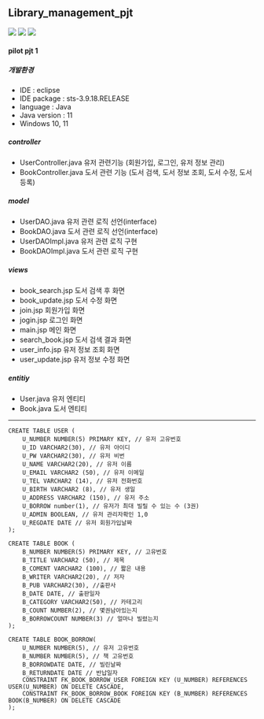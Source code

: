 ## Library_management_pjt

  <img src="https://img.shields.io/badge/java-007396?style=for-the-badge&logo=java&logoColor=white"> 
  <img src="https://img.shields.io/badge/oracle-F80000?style=for-the-badge&logo=oracle&logoColor=white"> 
  <img src="https://img.shields.io/badge/spring-6DB33F?style=for-the-badge&logo=spring&logoColor=white"> 

#### pilot pjt 1

##### 개발환경
- IDE : eclipse
- IDE package : sts-3.9.18.RELEASE
- language : Java
- Java version : 11
- Windows 10, 11

##### controller
- UserController.java
  유저 관련기능 (회원가입, 로그인, 유저 정보 관리)
- BookController.java
  도서 관련 기능 (도서 검색, 도서 정보 조회, 도서 수정, 도서 등록)

##### model
- UserDAO.java
  유저 관련 로직 선언(interface)
- BookDAO.java
  도서 관련 로직 선언(interface)
- UserDAOImpl.java
  유저 관련 로직 구현
- BookDAOImpl.java
  도서 관련 로직 구현

##### views
- book_search.jsp
  도서 검색 후 화면
- book_update.jsp
  도서 수정 화면
- join.jsp
  회원가입 화면
- jogin.jsp
  로그인 화면
- main.jsp
  메인 화면
- search_book.jsp
  도서 검색 결과 화면
- user_info.jsp
  유저 정보 조회 화면
- user_update.jsp
  유저 정보 수정 화면

##### entitiy
- User.java
  유저 엔티티
- Book.java
  도서 엔티티

---
```
CREATE TABLE USER (
    U_NUMBER NUMBER(5) PRIMARY KEY, // 유저 고유번호
    U_ID VARCHAR2(30), // 유저 아이디
    U_PW VARCHAR2(30), // 유저 비번
    U_NAME VARCHAR2(20), // 유저 이름
    U_EMAIL VARCHAR2 (50), // 유저 이메일
    U_TEL VARCHAR2 (14), // 유저 전화번호
    U_BIRTH VARCHAR2 (8), // 유저 생일
    U_ADDRESS VARCHAR2 (150), // 유저 주소
    U_BORROW number(1), // 유저가 최대 빌릴 수 있는 수 (3권)
    U_ADMIN BOOLEAN, // 유저 관리자확인 1,0
    U_REGDATE DATE // 유저 회원가입날짜
);

CREATE TABLE BOOK (
    B_NUMBER NUMBER(5) PRIMARY KEY, // 고유번호
    B_TITLE VARCHAR2 (50), // 제목
    B_COMENT VARCHAR2 (100), // 짧은 내용
    B_WRITER VARCHAR2(20), // 저자
    B_PUB VARCHAR2(30), //출판사
    B_DATE DATE, // 출판일자
    B_CATEGORY VARCHAR2(50), // 카테고리
    B_COUNT NUMBER(2), // 몇권남아있는지
    B_BORROWCOUNT NUMBER(3) // 얼마나 빌렸는지
);

CREATE TABLE BOOK_BORROW(
    U_NUMBER NUMBER(5), // 유저 고유번호
    B_NUMBER NUMBER(5), // 책 고유번호
    B_BORROWDATE DATE, // 빌린날짜
    B_RETURNDATE DATE // 반납일자
    CONSTRAINT FK_BOOK_BORROW_USER FOREIGN KEY (U_NUMBER) REFERENCES USER(U_NUMBER) ON DELETE CASCADE,
    CONSTRAINT FK_BOOK_BORROW_BOOK FOREIGN KEY (B_NUMBER) REFERENCES BOOK(B_NUMBER) ON DELETE CASCADE
);
```
